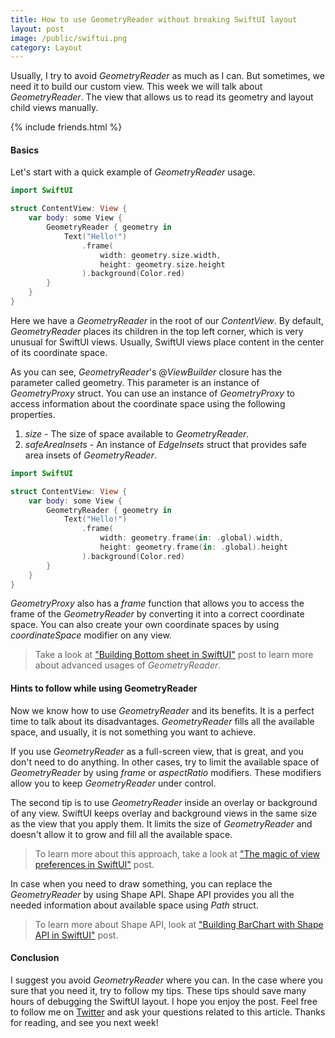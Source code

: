 ```yaml
---
title: How to use GeometryReader without breaking SwiftUI layout
layout: post
image: /public/swiftui.png
category: Layout
---
```


Usually, I try to avoid *GeometryReader* as much as I can. But sometimes, we need it to build our custom view. This week we will talk about *GeometryReader*. The view that allows us to read its geometry and layout child views manually.

{% include friends.html %}

#### Basics
Let's start with a quick example of *GeometryReader* usage.

```swift
import SwiftUI

struct ContentView: View {
    var body: some View {
        GeometryReader { geometry in
            Text("Hello!")
                .frame(
                    width: geometry.size.width,
                    height: geometry.size.height
                ).background(Color.red)
        }
    }
}
```

Here we have a *GeometryReader* in the root of our *ContentView*. By default, *GeometryReader* places its children in the top left corner, which is very unusual for SwiftUI views. Usually, SwiftUI views place content in the center of its coordinate space.

As you can see, *GeometryReader*'s @*ViewBuilder* closure has the parameter called geometry. This parameter is an instance of *GeometryProxy* struct. You can use an instance of *GeometryProxy* to access information about the coordinate space using the following properties.
1. *size* - The size of space available to *GeometryReader*.
2. *safeAreaInsets* - An instance of *EdgeInsets* struct that provides safe area insets of *GeometryReader*.

```swift
import SwiftUI

struct ContentView: View {
    var body: some View {
        GeometryReader { geometry in
            Text("Hello!")
                .frame(
                    width: geometry.frame(in: .global).width,
                    height: geometry.frame(in: .global).height
                ).background(Color.red)
        }
    }
}
```

*GeometryProxy* also has a *frame* function that allows you to access the frame of the *GeometryReader* by converting it into a correct coordinate space. You can also create your own coordinate spaces by using *coordinateSpace* modifier on any view.

> Take a look at ["Building Bottom sheet in SwiftUI"](/2019/12/11/building-bottom-sheet-in-swiftui/) post to learn more about advanced usages of *GeometryReader*.

#### Hints to follow while using GeometryReader
Now we know how to use *GeometryReader* and its benefits. It is a perfect time to talk about its disadvantages. *GeometryReader* fills all the available space, and usually, it is not something you want to achieve. 

If you use *GeometryReader* as a full-screen view, that is great, and you don't need to do anything. In other cases, try to limit the available space of *GeometryReader* by using *frame* or *aspectRatio* modifiers. These modifiers allow you to keep *GeometryReader* under control.

The second tip is to use *GeometryReader* inside an overlay or background of any view. SwiftUI keeps overlay and background views in the same size as the view that you apply them. It limits the size of *GeometryReader* and doesn't allow it to grow and fill all the available space.

> To learn more about this approach, take a look at ["The magic of view preferences in SwiftUI"](/2020/01/15/the-magic-of-view-preferences-in-swiftui/) post.

In case when you need to draw something, you can replace the *GeometryReader* by using Shape API. Shape API provides you all the needed information about available space using *Path* struct.

> To learn more about Shape API, look at ["Building BarChart with Shape API in SwiftUI"](/2019/08/14/building-barchart-with-shape-api-in-swiftui/) post.

#### Conclusion
I suggest you avoid *GeometryReader* where you can. In the case where you sure that you need it, try to follow my tips. These tips should save many hours of debugging the SwiftUI layout. I hope you enjoy the post. Feel free to follow me on [Twitter](https://twitter.com/mecid) and ask your questions related to this article. Thanks for reading, and see you next week!